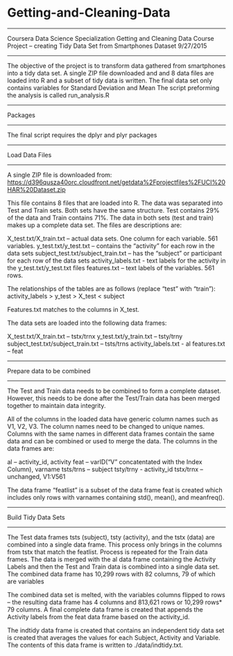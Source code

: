 # Getting-and-Cleaning-Data
*******************************************************************
Coursera Data Science Specialization
Getting and Cleaning Data
Course Project – creating Tidy Data Set from Smartphones Dataset
9/27/2015
*******************************************************************
The objective of the project is to transform data gathered from smartphones into a tidy data set.  A single ZIP file downloaded and and 8 data files are loaded into R and a subset of tidy data is written.   The final data set only contains variables for Standard Deviation and Mean The script preforming the analysis is called run_analysis.R

******************************************************************
Packages
******************************************************************
The final script requires the dplyr and plyr packages

******************************************************************
Load Data Files
******************************************************************
A single ZIP file is downloaded from:
https://d396qusza40orc.cloudfront.net/getdata%2Fprojectfiles%2FUCI%20HAR%20Dataset.zip

This file contains 8 files that are loaded into R.  The data was separated into Test and Train sets.  Both sets have the same structure.  Test contains 29% of the data and Train contains 71%.  The data in both sets (test and train) makes up a complete data set. The files are descriptions are:

X_test.txt/X_train.txt – actual data sets.  One column for each variable.  561 variables.
y_test.txt/y_test.txt – contains the “activity” for each row in the data sets
subject_test.txt/subject_train.txt – has the “subject” or participant for each row of the data sets
activity_labels.txt -  text labels for the activity in the y_test.txt/y_test.txt files
features.txt – text labels of the variables.  561 rows.

The relationships of the tables are as follows (replace “test” with “train”): 
activity_labels > y_test > X_test < subject

Features.txt matches to the columns in X_test.

The data sets are loaded into the following data frames:

X_test.txt/X_train.txt – tstx/trnx
y_test.txt/y_train.txt – tsty/trny
subject_test.txt/subject_train.txt – tsts/trns
activity_labels.txt  - al
features.txt – feat


******************************************************************
Prepare data to be combined
******************************************************************
The Test and Train data needs to be combined to form a complete dataset.  However, this needs to be done after the Test/Train data has been merged together to maintain data integrity.  

All of the columns in the loaded data have generic column names such as V1, V2, V3.  The column names need to be changed to unique names.  Columns with the same names in different data frames contain the same data and can be combined or used to merge the data.  The columns in the data frames are:

al – activity_id, activity
feat – varID(“V” concatentated with the Index Column), varname
tsts/trns – subject
tsty/trny - activity_id
tstx/trnx – unchanged, V1:V561

The data frame “featlist” is a subset of the data frame feat is created which includes only rows with varnames containing std(), mean(), and meanfreq().

******************************************************************
Build Tidy Data Sets
******************************************************************
The Test data frames tsts (subject), tsty (activity), and the tstx (data) are combined into a single data frame.  This process only brings in the columns from tstx that match the featlist.  Process is repeated for the Train data frames.  The data is merged with the al data frame containing the Activity Labels and then the Test and Train data is combined into a single data set.  The combined data frame has 10,299 rows with 82 columns, 79 of which are variables

The combined data set is melted, with the variables columns flipped to rows – the resulting data frame has 4 columns and 813,621 rows or 10,299 rows* 79 columns.  A final complete data frame is created that appends the Activity labels from the feat data frame based on the activity_id.

The indtidy data frame is created that contains an independent tidy data set is created that averages the values for each Subject, Activity and Variable.  The contents of this data frame is written to ./data/indtidy.txt.





